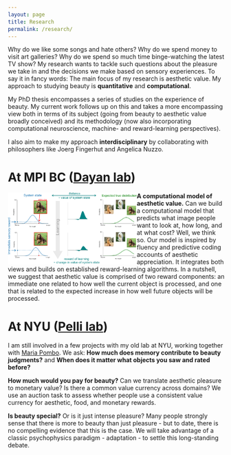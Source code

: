 ```yaml
---
layout: page
title: Research
permalink: /research/
---
```


Why do we like some songs and hate others? Why do we spend money to visit art galleries? Why do we spend so much time binge-watching the latest TV show? My research wants to tackle such questions about the pleasure we take in and the decisions we make based on sensory experiences. To say it in fancy words: The main focus of my research is aesthetic value. My approach to studying beauty is **quantitative** and **computational**.

My PhD thesis encompasses a series of studies on the experience of beauty. My current work follows up on this and takes a more encompassing view both in terms of its subject (going from beauty to aesthetic value broadly conceived) and its methodology (now also incorporating computational neuroscience, machine- and reward-learning perspectives).

I also aim to make my approach **interdisciplinary** by collaborating with philosophers like Joerg Fingerhut and Angelica Nuzzo.

# At MPI BC ([Dayan lab](https://www.kyb.tuebingen.mpg.de/computational-neuroscience))

<img src="https://github.com/aenneb/aenneb.github.io/blob/master/files/model%20illustration%20SAB%20report.png" width="300" align="left"> **A computational model of aesthetic value.** Can we build a computational model that predicts what image people want to look at, how long, and at what cost? Well, we think so. Our model is inspired by fluency and predictive coding accounts of aesthetic appreciation. It integrates both views and builds on established reward-learning algorithms. In a nutshell, we suggest that aesthetic value is comprised of two reward components: an immediate one related to how well the current object is processed, and one that is related to the expected increase in how well future objects will be processed.

# At NYU ([Pelli lab](https://denispelli.com/welcome.html))

I am still involved in a few projects with my old lab at NYU, working together with [Maria Pombo](https://twitter.com/mari_pombo?lang=en). We ask: **How much does memory contribute to beauty judgments?** and **When does it matter what objects you saw and rated before?**

**How much would you pay for beauty?** Can we translate aesthetic pleasure to monetary value? Is there a common value currency across domains? We use an auction task to assess whether people use a consistent value currency for aesthetic, food, and monetary rewards. 

**Is beauty special?** Or is it just intense pleasure? Many people strongly sense that there is more to beauty than just pleasure - but to date, there is no compelling evidence that this is the case. We will take advantage of a classic psychophysics paradigm - adaptation - to settle this long-standing debate.
